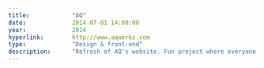 ```yaml
---
title:            "AQ"
date:             2014-07-01 14:00:00
year:             2014
hyperlink:        http://www.aqworks.com
type:             "Design & front-end"
description:      "Refresh of AQ's website. Fun project where everyone in the team was involved."
---
```



